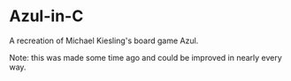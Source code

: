 # Azul-in-C
A recreation of Michael Kiesling's board game Azul.

Note: this was made some time ago and could be improved in nearly every way.
